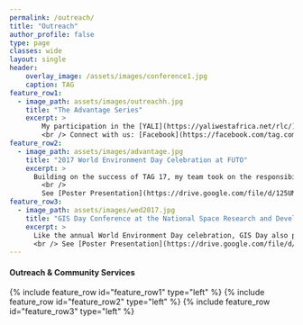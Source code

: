 ```yaml
---
permalink: /outreach/
title: "Outreach"
author_profile: false
type: page
classes: wide
layout: single
header:
    overlay_image: /assets/images/conference1.jpg
    caption: TAG
feature_row1:
  - image_path: assets/images/outreachh.jpg
    title: "The Advantage Series"
    excerpt: >
        My participation in the [YALI](https://yaliwestafrica.net/rlc/) (17-week leadership training) not only prepared me for life after school but also equipped me with the necessary knowledge to successfully co-convene [The Advantage Group](https.//facebook.com/tag.com.ng), an organization formed with the vision of giving students and graduates a competitive edge that distinguishes them globally. Each year, we organize inspiring outreaches, conferences and workshops designed to equip students and graduates with essential knowledge and skills in various areas, including academics, entrepreneurship, renewable energy, the environment, leadership, and career development. The first edition, TAG’17, was organized by a team of ten under my direction and attracted approximately 500 participants. To date, we have built a network of over 3,000 Nigerian students. <br />
        <br /> Connect with us: [Facebook](https://facebook.com/tag.com.ng/)  - -  [Instagram](https://instagram.com/tag.com.ng) 
feature_row2:
  - image_path: assets/images/advantage.jpg
    title: "2017 World Environment Day Celebration at FUTO"
    excerpt: >
      Building on the success of TAG 17, my team took on the responsibility of organizing the World Environment Day celebration. During the event, we led several community service initiatives, including tree-planting exercise within the FUTO environment, clean-up campaign in parks, drainages, and the Otamiri River within the school environment. We also arranged panel discussions with experts on relevant topics on climate change and environmental conservation. <br />
        <br />
        See [Poster Presentation](https://drive.google.com/file/d/125UMIJKCs6rYyxgpQzGqWOI_snqkqVII/view?usp=sharing): 2021 World Environment Day Celebration, themed: "Ecosystem Restoration"
feature_row3:
  - image_path: assets/images/wed2017.jpg
    title: "GIS Day Conference at the National Space Research and Development Agency (NASRDA)"
    excerpt: >
      Like the annual World Environment Day celebration, GIS Day also provides me with valuable opportunities to involve in community services, usually in the form of volunteering. Each year, it brings unique chances to grow, learn, and evolve. Notably, the 2018 edition allowed me to participate in mapping projects that supported the well-being of the Kuje community in Abuja. I also co-hosted an Introductory GIS Workshop for beginners and joined a team of GIS experts on a visit to the University of Abuja, where we presented on various GIS-related topics. <br />
      <br /> See [Poster Presentation](https://drive.google.com/file/d/1vHLr9sQ9xq16wzPUQyQrtkBsTeU486GB/view?usp=sharing):  NASRDA 2018 GIS Day, themed: "Geospatial Technologies for National Development"
---
```

#### Outreach & Community Services
{% include feature_row id="feature_row1" type="left" %}
{% include feature_row id="feature_row2" type="left" %}
{% include feature_row id="feature_row3" type="left" %}
